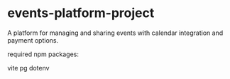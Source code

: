 # events-platform-project
A platform for managing and sharing events with calendar integration and payment options.

required npm packages:

vite
pg
dotenv